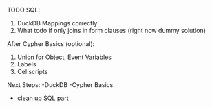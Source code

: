 TODO SQL:
1. DuckDB Mappings correctly
2. What todo if only joins in form clauses (right now dummy solution)

After Cypher Basics (optional):
1. Union for Object, Event Variables
2. Labels
3. Cel scripts

Next Steps:
-DuckDB
-Cypher Basics
- clean up SQL part